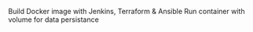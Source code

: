 Build Docker image with Jenkins, Terraform & Ansible
Run container with volume for data persistance
